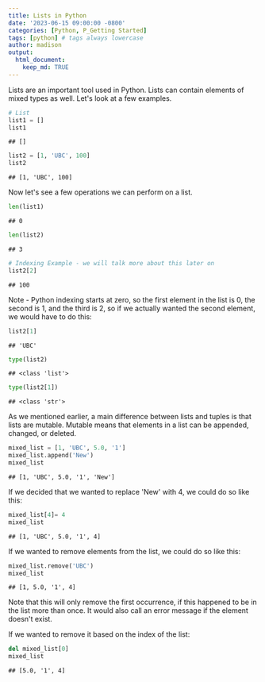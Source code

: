 ```yaml
---
title: Lists in Python
date: '2023-06-15 09:00:00 -0800'
categories: [Python, P_Getting Started]
tags: [python] # tags always lowercase
author: madison
output: 
  html_document:
    keep_md: TRUE
---
```





Lists are an important tool used in Python. Lists can contain elements of mixed types as well. Let's look at a few examples.


```python
# List
list1 = []
list1
```

```
## []
```


```python
list2 = [1, 'UBC', 100]
list2
```

```
## [1, 'UBC', 100]
```

Now let's see a few operations we can perform on a list.


```python
len(list1)
```

```
## 0
```


```python
len(list2)
```

```
## 3
```


```python
# Indexing Example - we will talk more about this later on
list2[2]
```

```
## 100
```
Note - Python indexing starts at zero, so the first element in the list is 0, the second is 1, and the third is 2, so if we actually wanted the second element, we would have to do this:


```python
list2[1]
```

```
## 'UBC'
```


```python
type(list2)
```

```
## <class 'list'>
```


```python
type(list2[1])
```

```
## <class 'str'>
```


As we mentioned earlier, a main difference between lists and tuples is that lists are mutable. Mutable means that elements in a list can be appended, changed, or deleted. 


```python
mixed_list = [1, 'UBC', 5.0, '1']
mixed_list.append('New')
mixed_list
```

```
## [1, 'UBC', 5.0, '1', 'New']
```
If we decided that we wanted to replace 'New' with 4, we could do so like this:


```python
mixed_list[4]= 4
mixed_list
```

```
## [1, 'UBC', 5.0, '1', 4]
```
If we wanted to remove elements from the list, we could do so like this:


```python
mixed_list.remove('UBC')
mixed_list
```

```
## [1, 5.0, '1', 4]
```

Note that this will only remove the first occurrence, if this happened to be in the list more than once. It would also call an error message if the element doesn't exist.

If we wanted to remove it based on the index of the list:


```python
del mixed_list[0]
mixed_list
```

```
## [5.0, '1', 4]
```
